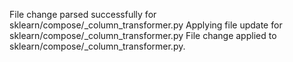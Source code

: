 File change parsed successfully for sklearn/compose/_column_transformer.py
Applying file update for sklearn/compose/_column_transformer.py
File change applied to sklearn/compose/_column_transformer.py.
